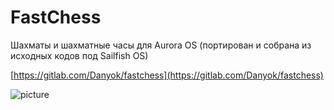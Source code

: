 FastChess
===================

Шахматы и шахматные часы для Aurora OS (портирован и собрана из исходных кодов под Sailfish OS)

[https://gitlab.com/Danyok/fastchess](https://gitlab.com/Danyok/fastchess)

![picture](../data/harbour-shakkikello.png)